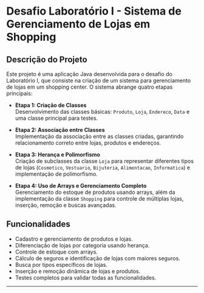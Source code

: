 # Desafio Laboratório I - Sistema de Gerenciamento de Lojas em Shopping

## Descrição do Projeto

Este projeto é uma aplicação Java desenvolvida para o desafio do Laboratório I, que consiste na criação de um sistema para gerenciamento de lojas em um shopping center. O sistema abrange quatro etapas principais:

- **Etapa 1: Criação de Classes**  
  Desenvolvimento das classes básicas: `Produto`, `Loja`, `Endereco`, `Data` e uma classe principal para testes.

- **Etapa 2: Associação entre Classes**  
  Implementação da associação entre as classes criadas, garantindo relacionamento correto entre lojas, produtos e endereços.

- **Etapa 3: Herança e Polimorfismo**  
  Criação de subclasses da classe `Loja` para representar diferentes tipos de lojas (`Cosmetico`, `Vestuario`, `Bijuteria`, `Alimentacao`, `Informatica`) e implementação de polimorfismo.

- **Etapa 4: Uso de Arrays e Gerenciamento Completo**  
  Gerenciamento do estoque de produtos usando arrays, além da implementação da classe `Shopping` para controle de múltiplas lojas, inserção, remoção e buscas avançadas.

## Funcionalidades

- Cadastro e gerenciamento de produtos e lojas.
- Diferenciação de lojas por categoria usando herança.
- Controle de estoque com arrays.
- Cálculo de seguros e identificação de lojas com maiores seguros.
- Busca por tipos específicos de lojas.
- Inserção e remoção dinâmica de lojas e produtos.
- Testes completos para validar todas as funcionalidades.

---

